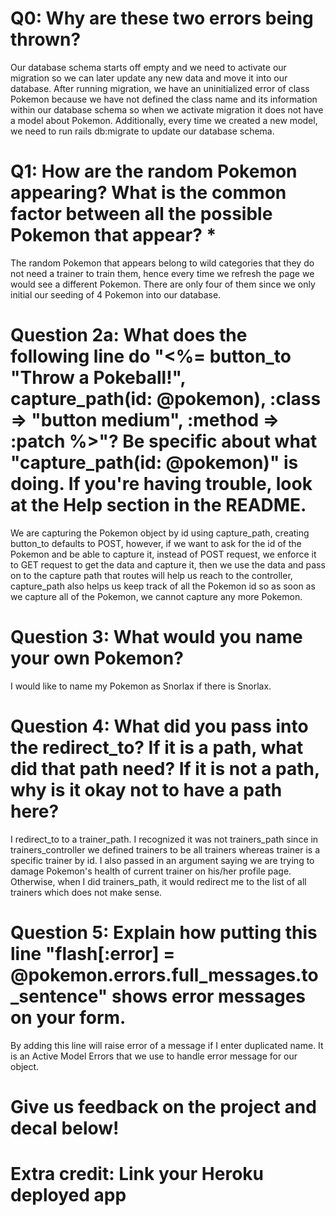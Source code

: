 # Q0: Why are these two errors being thrown?
Our database schema starts off empty and we need to activate our migration so we can later update any new data and move it into our database. After running migration, we have an uninitialized error of class Pokemon because we have not defined the class name and its information within our database schema so when we activate migration it does not have a model about Pokemon. Additionally, every time we created a new model, we need to run rails db:migrate to update our database schema.
# Q1: How are the random Pokemon appearing? What is the common factor between all the possible Pokemon that appear? *
The random Pokemon that appears belong to wild categories that they do not need a trainer to train them, hence every time we refresh the page we would see a different Pokemon. There are only four of them since we only initial our seeding of 4 Pokemon into our database.
# Question 2a: What does the following line do "<%= button_to "Throw a Pokeball!", capture_path(id: @pokemon), :class => "button medium", :method => :patch %>"? Be specific about what "capture_path(id: @pokemon)" is doing. If you're having trouble, look at the Help section in the README.
We are capturing the Pokemon object by id using capture_path, creating button_to defaults to POST, however, if we want to ask for the id of the Pokemon and be able to capture it, instead of POST request, we enforce it to GET request to get the data and capture it, then we use the data and pass on to the capture path that routes will help us reach to the controller, capture_path also helps us keep track of all the Pokemon id so as soon as we capture all of the Pokemon, we cannot capture any more Pokemon.
# Question 3: What would you name your own Pokemon?
I would like to name my Pokemon as Snorlax if there is Snorlax.
# Question 4: What did you pass into the redirect_to? If it is a path, what did that path need? If it is not a path, why is it okay not to have a path here?
I redirect_to to a trainer_path. I recognized it was not trainers_path since in trainers_controller we defined trainers to be all trainers whereas trainer is a specific trainer by id. I also passed in an argument saying we are trying to damage Pokemon's health of current trainer on his/her profile page. Otherwise, when I did trainers_path, it would redirect me to the list of all trainers which does not make sense.
# Question 5: Explain how putting this line "flash[:error] = @pokemon.errors.full_messages.to_sentence" shows error messages on your form.
By adding this line will raise error of a message if I enter duplicated name. It is an Active Model Errors that we use to handle error message for our object.
# Give us feedback on the project and decal below!

# Extra credit: Link your Heroku deployed app
